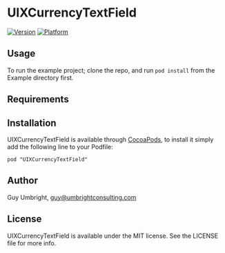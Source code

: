 # UIXCurrencyTextField

[![Version](http://cocoapod-badges.herokuapp.com/v/UIXCurrencyTextField/badge.png)](http://cocoadocs.org/docsets/UIXCurrencyTextField)
[![Platform](http://cocoapod-badges.herokuapp.com/p/UIXCurrencyTextField/badge.png)](http://cocoadocs.org/docsets/UIXCurrencyTextField)

## Usage

To run the example project; clone the repo, and run `pod install` from the Example directory first.

## Requirements

## Installation

UIXCurrencyTextField is available through [CocoaPods](http://cocoapods.org), to install
it simply add the following line to your Podfile:

    pod "UIXCurrencyTextField"

## Author

Guy Umbright, guy@umbrightconsulting.com

## License

UIXCurrencyTextField is available under the MIT license. See the LICENSE file for more info.

